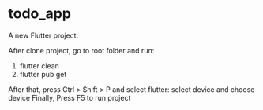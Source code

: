# todo_app

A new Flutter project.

After clone project, go to root folder and run:
1) flutter clean
2) flutter pub get

After that, press Ctrl > Shift > P and select flutter: select device and choose device
Finally, Press F5 to run project
